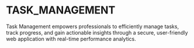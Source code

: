 # TASK_MANAGEMENT
Task Management empowers professionals to efficiently manage tasks, track progress, and gain actionable insights through a secure, user-friendly web application with real-time performance analytics.
